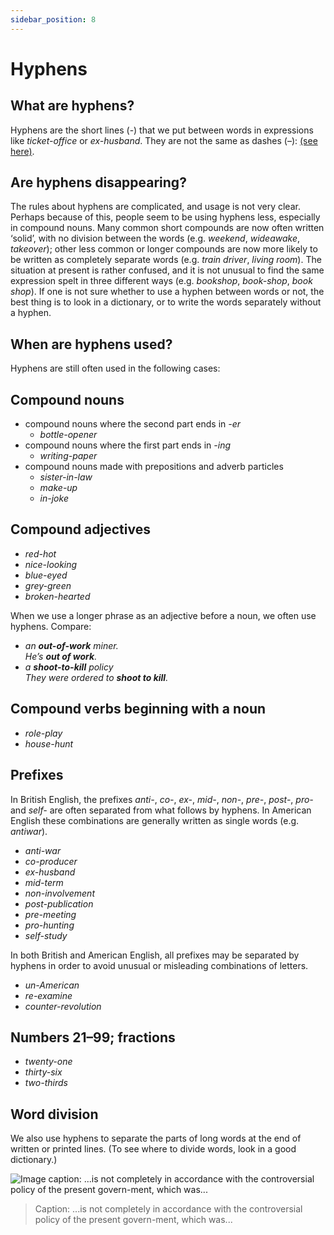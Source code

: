 ```yaml
---
sidebar_position: 8
---
```


# Hyphens

## What are hyphens?

Hyphens are the short lines (-) that we put between words in expressions like *ticket-office* or *ex-husband*. They are not the same as dashes (–): [(see here)](./../../grammar/written-texts/punctuation-dash).

## Are hyphens disappearing?

The rules about hyphens are complicated, and usage is not very clear. Perhaps because of this, people seem to be using hyphens less, especially in compound nouns. Many common short compounds are now often written ‘solid’, with no division between the words (e.g. *weekend*, *wideawake*, *takeover*); other less common or longer compounds are now more likely to be written as completely separate words (e.g. *train driver*, *living room*). The situation at present is rather confused, and it is not unusual to find the same expression spelt in three different ways (e.g. *bookshop*, *book-shop*, *book shop*). If one is not sure whether to use a hyphen between words or not, the best thing is to look in a dictionary, or to write the words separately without a hyphen.

## When are hyphens used?

Hyphens are still often used in the following cases:

## Compound nouns

- compound nouns where the second part ends in *\-er*
  - *bottle-opener*
- compound nouns where the first part ends in *\-ing*
  - *writing-paper*
- compound nouns made with prepositions and adverb particles
  - *sister-in-law*
  - *make-up*
  - *in-joke*

## Compound adjectives

- *red-hot*
- *nice-looking*
- *blue-eyed*
- *grey-green*
- *broken-hearted*

When we use a longer phrase as an adjective before a noun, we often use hyphens. Compare:

- *an **out-of-work** miner.*  
  *He’s **out of work**.*
- *a **shoot-to-kill** policy*  
  *They were ordered to **shoot to kill**.*

## Compound verbs beginning with a noun

- *role-play*
- *house-hunt*

## Prefixes

In British English, the prefixes *anti-*, *co-*, *ex-*, *mid-*, *non-*, *pre-*, *post-*, *pro-* and *self-* are often separated from what follows by hyphens. In American English these combinations are generally written as single words (e.g. *antiwar*).

- *anti-war*
- *co-producer*
- *ex-husband*
- *mid-term*
- *non-involvement*
- *post-publication*
- *pre-meeting*
- *pro-hunting*
- *self-study*

In both British and American English, all prefixes may be separated by hyphens in order to avoid unusual or misleading combinations of letters.

- *un-American*
- *re-examine*
- *counter-revolution*

## Numbers 21–99; fractions

- *twenty-one*
- *thirty-six*
- *two-thirds*

## Word division

We also use hyphens to separate the parts of long words at the end of written or printed lines. (To see where to divide words, look in a good dictionary.)

![Image caption: ...is not completely in accordance with the controversial policy of the present govern-ment, which was...](/img/peu_img/peu559_3.jpg)

> Caption: ...is not completely in accordance with the controversial policy of the present govern-ment, which was...
